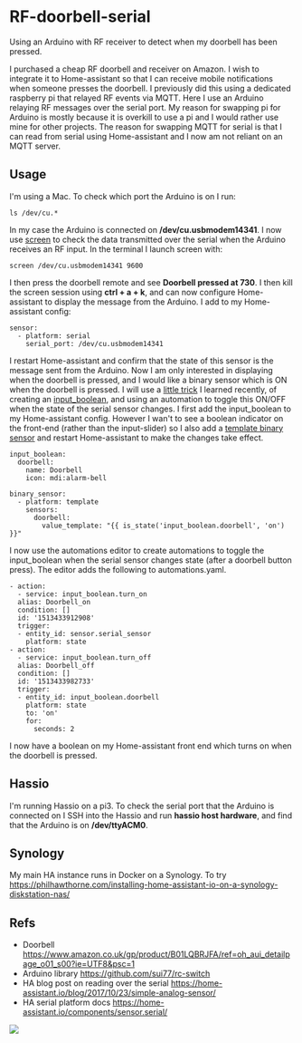# RF-doorbell-serial
Using an Arduino with RF receiver to detect when my doorbell has been pressed.

I purchased a cheap RF doorbell and receiver on Amazon. I wish to integrate it to Home-assistant so that I can receive mobile notifications when someone presses the doorbell. I previously did this using a dedicated raspberry pi that relayed RF events via MQTT. Here I use an Arduino relaying RF messages over the serial port. My reason for swapping pi for Arduino is mostly because it is overkill to use a pi and I would rather use mine for other projects. The reason for swapping MQTT for serial is that I can read from serial using Home-assistant and I now am not reliant on an MQTT server.

## Usage
I'm using a Mac. To check which port the Arduino is on I run:
```
ls /dev/cu.*
```
In my case the Arduino is connected on **/dev/cu.usbmodem14341**. I now use [screen](https://geekinc.ca/using-screen-as-a-serial-terminal-on-mac-os-x/) to check the data transmitted over the serial when the Arduino receives an RF input. In the terminal I launch screen with:
```
screen /dev/cu.usbmodem14341 9600
```
I then press the doorbell remote and see **Doorbell pressed at 730**. I then kill the screen session using **ctrl + a + k**, and can now configure Home-assistant to display the message from the Arduino. I add to my Home-assistant config:
```
sensor:
  - platform: serial
    serial_port: /dev/cu.usbmodem14341
```
I restart Home-assistant and confirm that the state of this sensor is the message sent from the Arduino. Now I am only interested in displaying when the doorbell is pressed, and I would like a binary sensor which is ON when the doorbell is pressed. I will use a [little trick](https://community.home-assistant.io/t/binary-sensor-triggered-after-time-in-state/35826) I learned recently, of creating an [input_boolean](https://home-assistant.io/components/input_boolean/), and using an automation to toggle this ON/OFF when the state of the serial sensor changes. I first add the input_boolean to my Home-assistant config. However I wan't to see a boolean indicator on the front-end (rather than the input-slider) so I also add a [template binary sensor](https://home-assistant.io/components/binary_sensor.template/) and restart Home-assistant to make the changes take effect.
```
input_boolean:
  doorbell:
    name: Doorbell
    icon: mdi:alarm-bell

binary_sensor:
  - platform: template
    sensors:
      doorbell:
        value_template: "{{ is_state('input_boolean.doorbell', 'on') }}"
```
I now use the automations editor to create automations to toggle the input_boolean when the serial sensor changes state (after a doorbell button press). The editor adds the following to automations.yaml.
```
- action:
  - service: input_boolean.turn_on
  alias: Doorbell_on
  condition: []
  id: '1513433912908'
  trigger:
  - entity_id: sensor.serial_sensor
    platform: state
- action:
  - service: input_boolean.turn_off
  alias: Doorbell_off
  condition: []
  id: '1513433982733'
  trigger:
  - entity_id: input_boolean.doorbell
    platform: state
    to: 'on'
    for:
      seconds: 2
```
I now have a boolean on my Home-assistant front end which turns on when the doorbell is pressed.

## Hassio
I'm running Hassio on a pi3. To check the serial port that the Arduino is connected on I SSH into the Hassio and run **hassio host hardware**, and find that the Arduino is on **/dev/ttyACM0**.

## Synology
My main HA instance runs in Docker on a Synology. To try https://philhawthorne.com/installing-home-assistant-io-on-a-synology-diskstation-nas/

## Refs
* Doorbell https://www.amazon.co.uk/gp/product/B01LQBRJFA/ref=oh_aui_detailpage_o01_s00?ie=UTF8&psc=1
* Arduino library https://github.com/sui77/rc-switch
* HA blog post on reading over the serial https://home-assistant.io/blog/2017/10/23/simple-analog-sensor/
* HA serial platform docs https://home-assistant.io/components/sensor.serial/

<img src="https://github.com/robmarkcole/RF-doorbell-serial/blob/master/Arduino-rf-remote.JPG">
